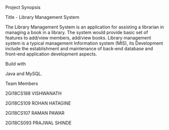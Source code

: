 
Project Synopsis

Title - Library Management System

The Library Management System is an application for assisting a librarian in managing a book
in a library. The system would provide basic set of features to add/view members, add/view 
books. Library management system is a typical management Information system (MIS), its
Development include the establishment and maintenance of back-end database and front-end
application development aspects.

Build with

Java and MySQL.

Team Members

2GI18CS188  VISHWANATH        

2GI18CS109  ROHAN HATAGINE   

2GI18CS107  RAMAN PAWAR     

2GI18CS093  PRAJWAL SHINDE   
